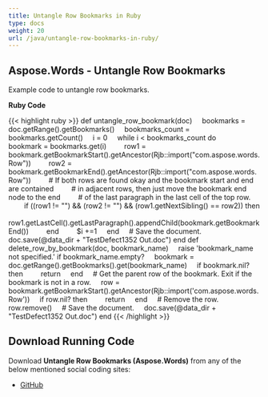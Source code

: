 ```yaml
---
title: Untangle Row Bookmarks in Ruby
type: docs
weight: 20
url: /java/untangle-row-bookmarks-in-ruby/
---
```


## **Aspose.Words - Untangle Row Bookmarks**
Example code to untangle row bookmarks.

**Ruby Code**

{{< highlight ruby >}}
def untangle_row_bookmark(doc)
    bookmarks = doc.getRange().getBookmarks()
    bookmarks_count = bookmarks.getCount()
    i = 0
    while i < bookmarks_count do
        bookmark = bookmarks.get(i)
        row1 = bookmark.getBookmarkStart().getAncestor(Rjb::import("com.aspose.words.Row"))
        row2 = bookmark.getBookmarkEnd().getAncestor(Rjb::import("com.aspose.words.Row"))
        # If both rows are found okay and the bookmark start and end are contained
        # in adjacent rows, then just move the bookmark end node to the end
        # of the last paragraph in the last cell of the top row.
        if ((row1 != "") && (row2 != "") && (row1.getNextSibling() == row2)) then
            row1.getLastCell().getLastParagraph().appendChild(bookmark.getBookmarkEnd())
        end
        $i +=1
    end
    # Save the document.
    doc.save(@data_dir + "TestDefect1352 Out.doc")
end
def delete_row_by_bookmark(doc, bookmark_name)
    raise 'bookmark_name not specified.' if bookmark_name.empty?
    bookmark = doc.getRange().getBookmarks().get(bookmark_name)
    if bookmark.nil? then
        return
    end
    # Get the parent row of the bookmark. Exit if the bookmark is not in a row.
    row = bookmark.getBookmarkStart().getAncestor(Rjb::import('com.aspose.words.Row'))
    if row.nil? then
        return
    end
    # Remove the row.
    row.remove()
    # Save the document.
    doc.save(@data_dir + "TestDefect1352 Out.doc")
end
{{< /highlight >}}
## **Download Running Code**
Download **Untangle Row Bookmarks (Aspose.Words)** from any of the below mentioned social coding sites:

- [GitHub](https://github.com/aspose-words/Aspose.Words-for-Java/blob/master/Plugins/Aspose_Words_Java_for_Ruby/lib/asposewordsjavaforruby/bookmarks.rb)
